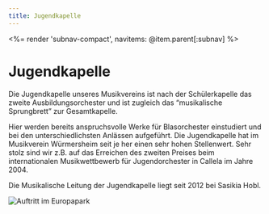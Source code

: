```yaml
---
title: Jugendkapelle
---
```


<%= render 'subnav-compact', navitems: @item.parent[:subnav] %>

Jugendkapelle
=============

Die Jugendkapelle unseres Musikvereins ist nach der Schülerkapelle das zweite 
Ausbildungsorchester und ist zugleich das “musikalische Sprungbrett” zur Gesamtkapelle. 

Hier werden bereits anspruchsvolle Werke für Blasorchester einstudiert und bei den 
unterschiedlichsten Anlässen aufgeführt. Die Jugendkapelle hat im Musikverein 
Würmersheim seit je her einen sehr hohen Stellenwert. Sehr stolz sind wir z.B. auf das 
Erreichen des zweiten Preises beim internationalen Musikwettbewerb für Jugendorchester in 
Callela im Jahre 2004. 

Die Musikalische Leitung der Jugendkapelle liegt seit 2012 bei Sasikia Hobl.

<img alt="Auftritt im Europapark" src="/images/jugend/jugendkapelle.jpg" style="max-width: 80%">
